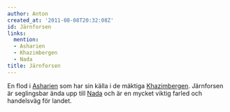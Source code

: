```yaml
---
author: Anton
created_at: '2011-08-08T20:32:08Z'
id: Järnforsen
links:
  mention:
  - Asharien
  - Khazimbergen
  - Nada
title: Järnforsen
---
```


En flod i [Asharien] som har sin källa i de mäktiga [Khazimbergen]. Järnforsen är seglingsbar ända
upp till [Nada] och är en mycket viktig farled och handelsväg för landet.

  [Asharien]: Asharien
  [Khazimbergen]: Khazimbergen
  [Nada]: Nada
